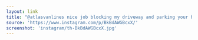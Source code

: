 ```yaml
---
layout: link
title: "@atlasvanlines nice job blocking my driveway and parking your big ass truck in the middle of the road so nobody can use the road #useasmallertruck #learntopark #parknexttothecurb"
source: 'https://www.instagram.com/p/BkBdAWGBcxX/'
screenshot: 'instagram/th-BkBdAWGBcxX.jpg'
---
```


